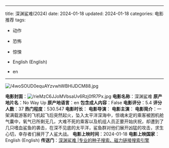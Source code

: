
---
title: 深渊鲨难(2024)
date: 2024-01-18
updated: 2024-01-18
categories: 电影推荐
tags:

- 动作
- 恐怖
- 惊悚

- English (English)
- en
---

<img src="https://image.tmdb.org/t/p/original/4woSOUD0equAYzvwhWBHIJDCM88.jpg" alt="/4woSOUD0equAYzvwhWBHIJDCM88.jpg" title="/4woSOUD0equAYzvwhWBHIJDCM88.jpg">

**电影封面**：<img src="https://image.tmdb.org/t/p/w200/rieMzC6JJoMVbsaUv6Rzj0fR7Px.jpg" alt="/rieMzC6JJoMVbsaUv6Rzj0fR7Px.jpg" title="/rieMzC6JJoMVbsaUv6Rzj0fR7Px.jpg">
**电影名称**：深渊鲨难
**原产地片名**：No Way Up
**原产地语言**：en
**包含成人内容**：False
**电影评分**：5.4
**评分人数**：37
**热门程度**：530.547
**电影时长**：
**电影导演**：
**电影主演**：
**电影简介**：一架满载游客的飞机起飞后突然起火，坠入太平洋深海中，惊魂未定的乘客被困机舱气囊中，氧气已所剩无几，大难不死的乘客以及机组人员正要开始庆祝，却遭到了几只嗜血鲨鱼的袭击，在深不见底的太平洋，鲨鱼群对他们展开凶猛的攻击，求生心切，幸存者们展开了人鲨大战。
**电影上映时间**：2024-01-18
**电影上映国家**：English (English)
**传送门**：[深渊鲨难 |专业的种子搜索、磁力链接搜索引擎](https://movie.amd794.com:2083/?search=No%20Way%20Up&ordering=&mode=match_phrase&page_size=10&page=1)


